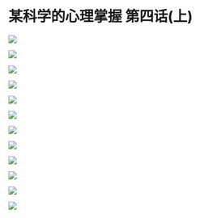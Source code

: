 # 某科学的心理掌握 第四话(上)

![](https://cnindex.github.io/Mental-Out/images/04/01.jpg)

![](https://cnindex.github.io/Mental-Out/images/04/02.jpg)

![](https://cnindex.github.io/Mental-Out/images/04/03.jpg)

![](https://cnindex.github.io/Mental-Out/images/04/04.jpg)

![](https://cnindex.github.io/Mental-Out/images/04/05.jpg)

![](https://cnindex.github.io/Mental-Out/images/04/06.jpg)

![](https://cnindex.github.io/Mental-Out/images/04/07.jpg)

![](https://cnindex.github.io/Mental-Out/images/04/08.jpg)

![](https://cnindex.github.io/Mental-Out/images/04/09.jpg)

![](https://cnindex.github.io/Mental-Out/images/04/10.jpg)

![](https://cnindex.github.io/Mental-Out/images/04/11.jpg)

![](https://cnindex.github.io/Mental-Out/images/04/12.jpg)
